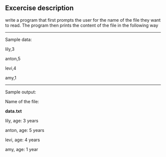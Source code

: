 ## Excercise description

write a program that first prompts the user for the name of the file they want to read. The program then prints the content of the file in the following way

---
Sample data:

lily,3

anton,5

levi,4

amy,1

---
Sample output:

Name of the file:

**data.txt**


lily, age: 3 years

anton, age: 5 years

levi, age: 4 years

amy, age: 1 year
